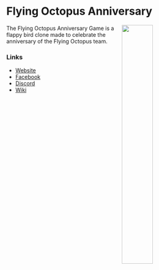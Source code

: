 # Flying Octopus Anniversary

<img align="right" width="40%" height="40%" src="cover.png">
<p>
The Flying Octopus Anniversary Game is a flappy bird clone made to celebrate the anniversary of the Flying Octopus team.
</p>
<p>
 <h3>Links</h3>
 <ul>
  <li><a href="https://flyingoctopus.pl/">Website</a></li>
  <li><a href="https://www.facebook.com/FO.flyingoctopus/">Facebook</a></li>
  <li><a href="https://discord.gg/Q2DuSNY">Discord</a></li>
  <li><a href="http://wiki.flyingoctopus.pl/">Wiki</a></li>
  </ul>
</p>
